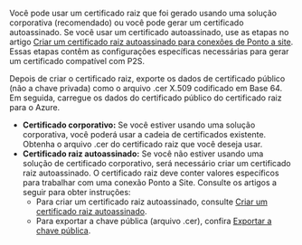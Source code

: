 Você pode usar um certificado raiz que foi gerado usando uma solução corporativa (recomendado) ou você pode gerar um certificado autoassinado. Se você usar um certificado autoassinado, use as etapas no artigo [Criar um certificado raiz autoassinado para conexões de Ponto a site](../articles/vpn-gateway/vpn-gateway-certificates-point-to-site.md#rootcert). Essas etapas contêm as configurações específicas necessárias para gerar um certificado compatível com P2S.

Depois de criar o certificado raiz, exporte os dados de certificado público (não a chave privada) como o arquivo .cer X.509 codificado em Base 64. Em seguida, carregue os dados do certificado público do certificado raiz para o Azure.

* **Certificado corporativo:** Se você estiver usando uma solução corporativa, você poderá usar a cadeia de certificados existente. Obtenha o arquivo .cer do certificado raiz que você deseja usar.
* **Certificado raiz autoassinado:** Se você não estiver usando uma solução de certificado corporativo, será necessário criar um certificado raiz autoassinado. O certificado raiz deve conter valores específicos para trabalhar com uma conexão Ponto a Site. Consulte os artigos a seguir para obter instruções:
  * Para criar um certificado raiz autoassinado, consulte [Criar um certificado raiz autoassinado](../articles/vpn-gateway/vpn-gateway-certificates-point-to-site.md#rootcert).
  * Para exportar a chave pública (arquivo .cer), confira [Exportar a chave pública](../articles/vpn-gateway/vpn-gateway-certificates-point-to-site.md#cer).